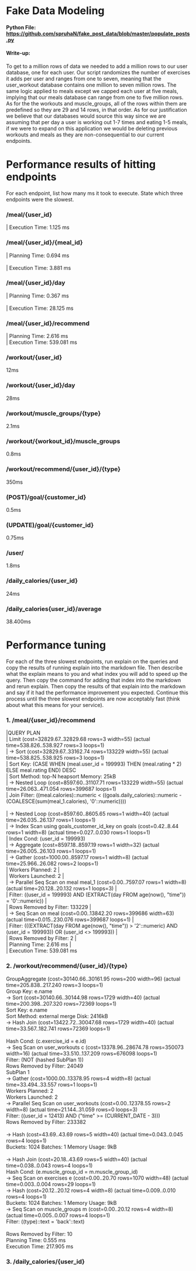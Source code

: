 # Fake Data Modeling
#### Python File: https://github.com/spruhaN/fake_post_data/blob/master/populate_posts.py
#### Write-up: 
To get to a million rows of data we needed to add a million rows to our user database, one for each user. Our script randomizes the number of exercises it adds per user and ranges from one to seven, meaning that the user_workout database contains one million to seven million rows. The same logic applied to meals except we capped each user at five meals, implying that our meals database can range from one to five million rows. As for the the workouts and muscle_groups, all of the rows within them are predefined so they are 29 and 14 rows, in that order.
As for our justification we believe that our databases would source this way since we are assuming that per day a user is working out 1-7 times and eating 1-5 meals, if we were to expand on this application we would be deleting previous workouts and meals as they are non-consequential to our current endpoints.

# Performance results of hitting endpoints

For each endpoint, list how many ms it took to execute. State which three endpoints were the slowest.
### /meal/{user_id}
| Execution Time: 1.125 ms                                                                   
### /meal/{user_id}/{meal_id}
| Planning Time: 0.694 ms      <br>                                                                                         
| Execution Time: 3.881 ms       <br>                                                                                       
### /meal/{user_id}/day
| Planning Time: 0.367 ms      <br>                                                                                     
| Execution Time: 28.125 ms       <br>                                                                                  
### /meal/{user_id}/recommend
| Planning Time: 2.616 ms    <br>
| Execution Time: 539.081 ms     <br>


### /workout/{user_id}
12ms

### /workout/{user_id}/day
28ms

### /workout/muscle_groups/{type}
2.1ms

### /workout/{workout_id}/muscle_groups
0.8ms


### /workout/recommend/{user_id}/{type}
350ms

### (POST)/goal/{customer_id}
0.5ms

### (UPDATE)/goal/{customer_id}
0.75ms

### /user/
1.8ms

### /daily_calories/{user_id}
24ms

### /daily_calories{user_id}/average
38.400ms

# Performance tuning
For each of the three slowest endpoints, run explain on the queries and copy the results of running explain into the markdown file. Then describe what the explain means to you and what index you will add to speed up the query. Then copy the command for adding that index into the markdown and rerun explain. Then copy the results of that explain into the markdown and say if it had the performance improvement you expected. Continue this process until the three slowest endpoints are now acceptably fast (think about what this means for your service).

### 1. /meal/{user_id}/recommend
|QUERY PLAN   
| Limit  (cost=32829.67..32829.68 rows=3 width=55) (actual time=538.826..538.927 rows=3 loops=1) <br>
|   ->  Sort  (cost=32829.67..33162.74 rows=133229 width=55) (actual time=538.825..538.925 rows=3 loops=1)  <br>
|   Sort Key: (CASE WHEN (meal.user_id = 199993) THEN (meal.rating * 2) ELSE meal.rating END) DESC  <br>
|  Sort Method: top-N heapsort  Memory: 25kB   <br>
| ->  Nested Loop  (cost=8597.60..31107.71 rows=133229 width=55) (actual time=26.063..471.054 rows=399687 loops=1)   <br>
|    Join Filter: ((meal.calories)::numeric < ((goals.daily_calories)::numeric - (COALESCE(sum(meal_1.calories), '0'::numeric))))<br>  
|    ->  Nested Loop  (cost=8597.60..8605.65 rows=1 width=40) (actual time=26.035..26.137 rows=1 loops=1)      <br>
|   ->  Index Scan using goals_customer_id_key on goals  (cost=0.42..8.44 rows=1 width=8) (actual time=0.027..0.030 rows=1 loops=1)  <br>
|    Index Cond: (user_id = 199993)   <br>
|     ->  Aggregate  (cost=8597.18..8597.19 rows=1 width=32) (actual time=26.005..26.103 rows=1 loops=1)    <br>
|     ->  Gather  (cost=1000.00..8597.17 rows=1 width=8) (actual time=25.966..26.082 rows=2 loops=1)        <br>
|      Workers Planned: 2                                                                                                    |<br>
|      Workers Launched: 2                                                                                                   |<br>
|     ->  Parallel Seq Scan on meal meal_1  (cost=0.00..7597.07 rows=1 width=8) (actual time=20.128..20.132 rows=1 loops=3) |<br>
|    Filter: ((user_id = 199993) AND (EXTRACT(day FROM age(now(), "time")) = '0'::numeric))                          |<br>
|     Rows Removed by Filter: 133229                                                                                  |<br>
|    ->  Seq Scan on meal  (cost=0.00..13842.20 rows=399686 width=63) (actual time=0.015..230.076 rows=399687 loops=1)                       |<br>
|      Filter: (((EXTRACT(day FROM age(now(), "time")) > '2'::numeric) AND (user_id = 199993)) OR (user_id <> 199993))                   |<br>
|      Rows Removed by Filter: 2                                                                                                         |<br>
| Planning Time: 2.616 ms                                                                                     |<br>
| Execution Time: 539.081 ms    <br>

### 2. /workout/recommend/{user_id}/{type}
GroupAggregate  (cost=30140.66..30161.95 rows=200 width=96) (actual time=205.838..217.240 rows=3 loops=1) <br>
Group Key: e.name<br>
->  Sort  (cost=30140.66..30144.98 rows=1729 width=40) (actual time=200.398..207.320 rows=72369 loops=1)<br>
Sort Key: e.name<br>
Sort Method: external merge  Disk: 2416kB<br>
->  Hash Join  (cost=13422.72..30047.68 rows=1729 width=40) (actual time=33.567..182.741 rows=72369 loops=1)    <br>      
Hash Cond: (c.exercise_id = e.id)<br>
->  Seq Scan on user_workouts c  (cost=13378.96..28674.78 rows=350073 width=16) (actual time=33.510..137.209 rows=676098 loops=1)   <br> 
Filter: (NOT (hashed SubPlan 1))<br>
Rows Removed by Filter: 24049 <br>
SubPlan 1<br>
->  Gather  (cost=1000.00..13378.95 rows=4 width=8) (actual time=33.494..33.557 rows=1 loops=1)  <br>
Workers Planned: 2<br>
Workers Launched: 2      <br>
->  Parallel Seq Scan on user_workouts  (cost=0.00..12378.55 rows=2 width=8) (actual time=21.144..31.059 rows=0 loops=3)<br>
Filter: ((user_id = 12413) AND ("time" >= (CURRENT_DATE - 3)))<br>
Rows Removed by Filter: 233382       <br>                      
->  Hash  (cost=43.69..43.69 rows=5 width=40) (actual time=0.043..0.045 rows=4 loops=1)<br>
Buckets: 1024  Batches: 1  Memory Usage: 9kB    <br>     
->  Hash Join  (cost=20.18..43.69 rows=5 width=40) (actual time=0.038..0.043 rows=4 loops=1)<br>
Hash Cond: (e.muscle_group_id = m.muscle_group_id)<br>
->  Seq Scan on exercises e  (cost=0.00..20.70 rows=1070 width=48) (actual time=0.003..0.004 rows=29 loops=1)<br>
->  Hash  (cost=20.12..20.12 rows=4 width=8) (actual time=0.009..0.010 rows=4 loops=1)<br>
Buckets: 1024  Batches: 1  Memory Usage: 9kB<br>
->  Seq Scan on muscle_groups m  (cost=0.00..20.12 rows=4 width=8) (actual time=0.005..0.007 rows=4 loops=1)<br>
Filter: ((type)::text = 'back'::text)   <br>                   
Rows Removed by Filter: 10<br>
Planning Time: 0.555 ms<br>
Execution Time: 217.905 ms <br>                              


### 3. /daily_calories/{user_id}
